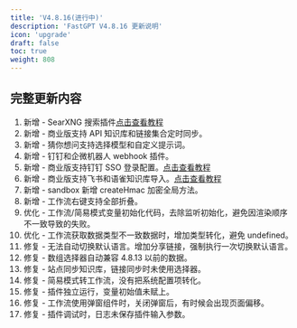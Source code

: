 ```yaml
---
title: 'V4.8.16(进行中)'
description: 'FastGPT V4.8.16 更新说明'
icon: 'upgrade'
draft: false
toc: true
weight: 808
---
```



## 完整更新内容

1. 新增 - SearXNG 搜索插件[点击查看教程](/docs/guide/plugins/searxng_plugin_guide/)
2. 新增 - 商业版支持 API 知识库和链接集合定时同步。
3. 新增 - 猜你想问支持选择模型和自定义提示词。
4. 新增 - 钉钉和企微机器人 webhook 插件。
5. 新增 - 商业版支持钉钉 SSO 登录配置。[点击查看教程](/docs/guide/admin/sso_dingtalk/)
6. 新增 - 商业版支持飞书和语雀知识库导入。[点击查看教程](/docs/guide/knowledge_base/lark_dataset/)
7. 新增 - sandbox 新增 createHmac 加密全局方法。
8. 新增 - 工作流右键支持全部折叠。
9. 优化 - 工作流/简易模式变量初始化代码，去除监听初始化，避免因渲染顺序不一致导致的失败。
10. 优化 - 工作流获取数据类型不一致数据时，增加类型转化，避免 undefined。
11. 修复 - 无法自动切换默认语言。增加分享链接，强制执行一次切换默认语言。
12. 修复 - 数组选择器自动兼容 4.8.13 以前的数据。
13. 修复 - 站点同步知识库，链接同步时未使用选择器。
14. 修复 - 简易模式转工作流，没有把系统配置项转化。
15. 修复 - 插件独立运行，变量初始值未赋上。
16. 修复 - 工作流使用弹窗组件时，关闭弹窗后，有时候会出现页面偏移。
17. 修复 - 插件调试时，日志未保存插件输入参数。